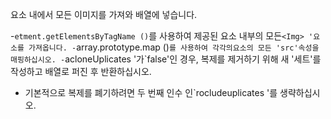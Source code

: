 요소 내에서 모든 이미지를 가져와 배열에 넣습니다.

-`etment.getElementsByTagName ()`를 사용하여 제공된 요소 내부의 모든`<Img> '요소를 가져옵니다.
-`array.prototype.map ()`를 사용하여 각각의`<img>`요소의 모든 'src'속성을 매핑하십시오.
-`acloneUplicates '가`false'인 경우, 복제를 제거하기 위해 새 '세트'를 작성하고 배열로 퍼진 후 반환하십시오.
- 기본적으로 복제를 폐기하려면 두 번째 인수 인`rocludeuplicates '를 생략하십시오.
